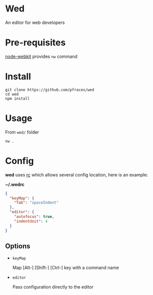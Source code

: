 # Wed

An editor for web developers

# Pre-requisites

[node-webkit][1] provides `nw` command

# Install

    git clone https://github.com/pfraces/wed
    cd wed
    npm install

# Usage

From `wed/` folder

    nw .

# Config

**wed** uses [rc][2] which allows several config location, here is an
example:

**~/.wedrc**

```json
{
  "keyMap": {
    "Tab": "spaceIndent"
  },
  "editor": {
    "autofocus": true,
    "indentUnit": 4
  }
}
```

## Options

*   `keyMap`

    Map [Alt-] [Shift-] [Ctrl-] key with a command name

*   `editor`

    Pass configuration directly to the editor

[1]: https://github.com/rogerwang/node-webkit
[2]: https://github.com/dominictarr/rc
